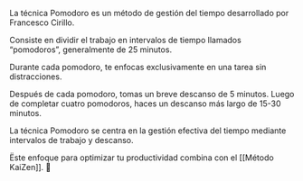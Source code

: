La técnica Pomodoro es un método de gestión del tiempo desarrollado por Francesco Cirillo.

Consiste en dividir el trabajo en intervalos de tiempo llamados “pomodoros”, generalmente de 25 minutos.

Durante cada pomodoro, te enfocas exclusivamente en una tarea sin distracciones.

Después de cada pomodoro, tomas un breve descanso de 5 minutos.
Luego de completar cuatro pomodoros, haces un descanso más largo de 15-30 minutos.


La técnica Pomodoro se centra en la gestión efectiva del tiempo mediante intervalos de trabajo y descanso. 

Ëste enfoque para optimizar tu productividad combina con el [[Método KaiZen]]. 🌟
